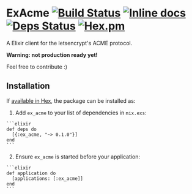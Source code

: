 # ExAcme [![Build Status](https://travis-ci.org/schurig/ex-acme.svg?branch=master)](https://travis-ci.org/schurig/ex-acme) [![Inline docs](http://inch-ci.org/github/schurig/ex-acme.svg)](http://inch-ci.org/github/schurig/ex-acme) [![Deps Status](https://beta.hexfaktor.org/badge/all/github/schurig/ex-acme.svg)](https://beta.hexfaktor.org/github/schurig/ex-acme) [![Hex.pm](https://img.shields.io/hexpm/v/ex-acme.svg?maxAge=3600)](https://hex.pm/packages/ex-acme)

A Elixir client for the letsencrypt's ACME protocol.

**Warning: not production ready yet!**

Feel free to contribute :)

## Installation

If [available in Hex](https://hex.pm/docs/publish), the package can be installed as:

  1. Add `ex_acme` to your list of dependencies in `mix.exs`:

    ```elixir
    def deps do
      [{:ex_acme, "~> 0.1.0"}]
    end
    ```

  2. Ensure `ex_acme` is started before your application:

    ```elixir
    def application do
      [applications: [:ex_acme]]
    end
    ```
